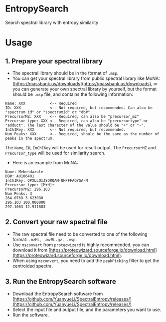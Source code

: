 # EntropySearch

Search spectral library with entropy similarity

# Usage

## 1. Prepare your spectral library

* The spectral library should be in the format of `.msp`.
* You can get your spectral library from public spectral library like
  MoNA: [https://massbank.us/downloads](https://massbank.us/downloads), or you can generate your own spectral library by
  yourself, but the format should be `.msp` file, and contains the following information:

```text
Name: XXX           <-- Required
ID: XXX             <-- Not required, but recommended. Can also be "spectrum_id" or "spectrumid" or "db#".
PrecursorMZ: XXX    <-- Required, can also be "precursor_mz"
Precursor_type: XXX <-- Required, can also be "precursortype" or "adduct". The last character of the value should be "+" or "-".
InChIKey: XXX       <-- Not required, but recommended.
Num Peaks: XXX      <-- Required, should be the same as the number of peaks in the spectrum.
```

The `Name`, `ID`, `InChIKey` will be used for result output. The `PrecursorMZ` and `Precursor_type` will be used for
similarity search.

* Here is an example from MoNA:

```text
Name: Mebendazole
DB#: AU106401
InChIKey: OPXLLQIJSORQAM-UHFFFAOYSA-N
Precursor_type: [M+H]+
PrecursorMZ: 296.103
Num Peaks: 3
264.0768 3.623080
296.103 100.000000
297.1063 12.911883
```

## 2. Convert your raw spectral file

* The raw spectral file need to be converted to one of the following format: `.mzML, .mzML.gz, .msp`.
* Use `msconvert` from `proteowizard` is highly recommended, you can download it
  from [https://proteowizard.sourceforge.io/download.html](https://proteowizard.sourceforge.io/download.html).
* When using `msconvert`, you need to add the `peakPicking` filter to get the centroided spectra.

## 3. Run the EntropySearch software

* Download the EntropySearch software
  from [https://github.com/YuanyueLi/SpectralEntropy/releases/](https://github.com/YuanyueLi/SpectralEntropy/releases/)
* Select the input file and output file, and the parameters you want to use.
* Run the software.